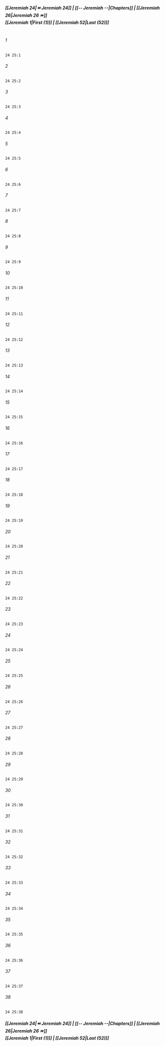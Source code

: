 
##### **[[Jeremiah 24|⏪ Jeremiah 24]] | [[-- Jeremiah --|Chapters]] | [[Jeremiah 26|Jeremiah 26 ⏩]]**<br>**[[Jeremiah 1|First (1)]] | [[Jeremiah 52|Last (52)]]**<br><br>

###### 1
``` verse
24 25:1
```
###### 2
``` verse
24 25:2
```
###### 3
``` verse
24 25:3
```
###### 4
``` verse
24 25:4
```
###### 5
``` verse
24 25:5
```
###### 6
``` verse
24 25:6
```
###### 7
``` verse
24 25:7
```
###### 8
``` verse
24 25:8
```
###### 9
``` verse
24 25:9
```
###### 10
``` verse
24 25:10
```
###### 11
``` verse
24 25:11
```
###### 12
``` verse
24 25:12
```
###### 13
``` verse
24 25:13
```
###### 14
``` verse
24 25:14
```
###### 15
``` verse
24 25:15
```
###### 16
``` verse
24 25:16
```
###### 17
``` verse
24 25:17
```
###### 18
``` verse
24 25:18
```
###### 19
``` verse
24 25:19
```
###### 20
``` verse
24 25:20
```
###### 21
``` verse
24 25:21
```
###### 22
``` verse
24 25:22
```
###### 23
``` verse
24 25:23
```
###### 24
``` verse
24 25:24
```
###### 25
``` verse
24 25:25
```
###### 26
``` verse
24 25:26
```
###### 27
``` verse
24 25:27
```
###### 28
``` verse
24 25:28
```
###### 29
``` verse
24 25:29
```
###### 30
``` verse
24 25:30
```
###### 31
``` verse
24 25:31
```
###### 32
``` verse
24 25:32
```
###### 33
``` verse
24 25:33
```
###### 34
``` verse
24 25:34
```
###### 35
``` verse
24 25:35
```
###### 36
``` verse
24 25:36
```
###### 37
``` verse
24 25:37
```
###### 38
``` verse
24 25:38
```

##### **[[Jeremiah 24|⏪ Jeremiah 24]] | [[-- Jeremiah --|Chapters]] | [[Jeremiah 26|Jeremiah 26 ⏩]]**<br>**[[Jeremiah 1|First (1)]] | [[Jeremiah 52|Last (52)]]**
